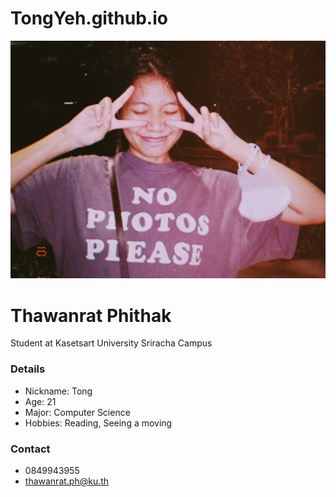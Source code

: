 # TongYeh.github.io 
![Tong.png](./img1.jpg)
# Thawanrat Phithak
Student at Kasetsart University Sriracha Campus

### Details
- Nickname: Tong
- Age: 21
- Major: Computer Science
- Hobbies: Reading, Seeing a moving

### Contact
- 0849943955
- thawanrat.ph@ku.th

